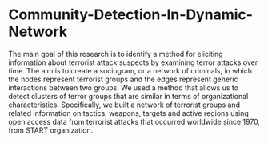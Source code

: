 # Community-Detection-In-Dynamic-Network

The main goal of this research is to identify a method for eliciting information about terrorist attack suspects by examining terror attacks over time. The aim is to create a sociogram, or a network of criminals, in which the nodes represent terrorist groups and the edges represent generic interactions between two groups. We used a method that allows us to detect clusters of terror groups that are similar in terms of organizational characteristics. Specifically, we built a network of terrorist groups and related information on tactics, weapons, targets and active regions using open access data from terrorist attacks that occurred worldwide since 1970, from START organization.
